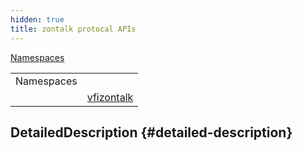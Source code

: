 ```yaml
---
hidden: true
title: zontalk protocal APIs
---
```


[Namespaces](#namespaces)

|            |                                                          |
|------------|----------------------------------------------------------|
| Namespaces |                                                          |
|            | <a href="namespacevfizontalk.md">vfizontalk</a> |

## DetailedDescription {#detailed-description}
